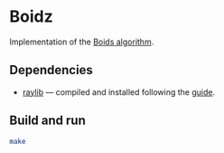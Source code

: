 # Boidz

Implementation of the [Boids algorithm](https://en.wikipedia.org/wiki/Boids).

## Dependencies

- [raylib](https://github.com/raysan5/raylib) —  compiled and installed following the [guide](https://github.com/raysan5/raylib/wiki/Working-on-GNU-Linux#build-raylib-using-make).

## Build and run

```bash
make
